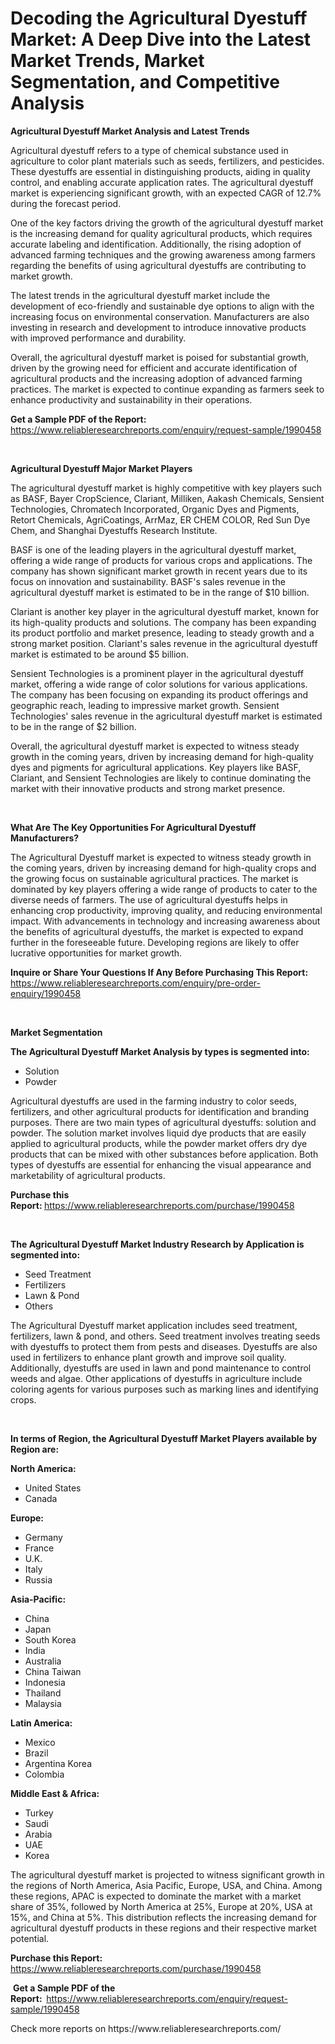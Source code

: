 <p><h1>Decoding the Agricultural Dyestuff Market: A Deep Dive into the Latest Market Trends, Market Segmentation, and Competitive Analysis</h1></p><p><strong>Agricultural Dyestuff Market Analysis and Latest Trends</strong></p>
<p><p>Agricultural dyestuff refers to a type of chemical substance used in agriculture to color plant materials such as seeds, fertilizers, and pesticides. These dyestuffs are essential in distinguishing products, aiding in quality control, and enabling accurate application rates. The agricultural dyestuff market is experiencing significant growth, with an expected CAGR of 12.7% during the forecast period. </p><p>One of the key factors driving the growth of the agricultural dyestuff market is the increasing demand for quality agricultural products, which requires accurate labeling and identification. Additionally, the rising adoption of advanced farming techniques and the growing awareness among farmers regarding the benefits of using agricultural dyestuffs are contributing to market growth.</p><p>The latest trends in the agricultural dyestuff market include the development of eco-friendly and sustainable dye options to align with the increasing focus on environmental conservation. Manufacturers are also investing in research and development to introduce innovative products with improved performance and durability.</p><p>Overall, the agricultural dyestuff market is poised for substantial growth, driven by the growing need for efficient and accurate identification of agricultural products and the increasing adoption of advanced farming practices. The market is expected to continue expanding as farmers seek to enhance productivity and sustainability in their operations.</p></p>
<p><strong>Get a Sample PDF of the Report:&nbsp;</strong> <a href="https://www.reliableresearchreports.com/enquiry/request-sample/1990458">https://www.reliableresearchreports.com/enquiry/request-sample/1990458</a></p>
<p>&nbsp;</p>
<p><strong>Agricultural Dyestuff Major Market Players</strong></p>
<p><p>The agricultural dyestuff market is highly competitive with key players such as BASF, Bayer CropScience, Clariant, Milliken, Aakash Chemicals, Sensient Technologies, Chromatech Incorporated, Organic Dyes and Pigments, Retort Chemicals, AgriCoatings, ArrMaz, ER CHEM COLOR, Red Sun Dye Chem, and Shanghai Dyestuffs Research Institute.</p><p>BASF is one of the leading players in the agricultural dyestuff market, offering a wide range of products for various crops and applications. The company has shown significant market growth in recent years due to its focus on innovation and sustainability. BASF's sales revenue in the agricultural dyestuff market is estimated to be in the range of $10 billion.</p><p>Clariant is another key player in the agricultural dyestuff market, known for its high-quality products and solutions. The company has been expanding its product portfolio and market presence, leading to steady growth and a strong market position. Clariant's sales revenue in the agricultural dyestuff market is estimated to be around $5 billion.</p><p>Sensient Technologies is a prominent player in the agricultural dyestuff market, offering a wide range of color solutions for various applications. The company has been focusing on expanding its product offerings and geographic reach, leading to impressive market growth. Sensient Technologies' sales revenue in the agricultural dyestuff market is estimated to be in the range of $2 billion.</p><p>Overall, the agricultural dyestuff market is expected to witness steady growth in the coming years, driven by increasing demand for high-quality dyes and pigments for agricultural applications. Key players like BASF, Clariant, and Sensient Technologies are likely to continue dominating the market with their innovative products and strong market presence.</p></p>
<p>&nbsp;</p>
<p><strong>What Are The Key Opportunities For Agricultural Dyestuff Manufacturers?</strong></p>
<p><p>The Agricultural Dyestuff market is expected to witness steady growth in the coming years, driven by increasing demand for high-quality crops and the growing focus on sustainable agricultural practices. The market is dominated by key players offering a wide range of products to cater to the diverse needs of farmers. The use of agricultural dyestuffs helps in enhancing crop productivity, improving quality, and reducing environmental impact. With advancements in technology and increasing awareness about the benefits of agricultural dyestuffs, the market is expected to expand further in the foreseeable future. Developing regions are likely to offer lucrative opportunities for market growth.</p></p>
<p><strong>Inquire or Share Your Questions If Any Before Purchasing This Report:</strong> <a href="https://www.reliableresearchreports.com/enquiry/pre-order-enquiry/1990458">https://www.reliableresearchreports.com/enquiry/pre-order-enquiry/1990458</a></p>
<p>&nbsp;</p>
<p><strong>Market Segmentation</strong></p>
<p><strong>The Agricultural Dyestuff Market Analysis by types is segmented into:</strong></p>
<p><ul><li>Solution</li><li>Powder</li></ul></p>
<p><p>Agricultural dyestuffs are used in the farming industry to color seeds, fertilizers, and other agricultural products for identification and branding purposes. There are two main types of agricultural dyestuffs: solution and powder. The solution market involves liquid dye products that are easily applied to agricultural products, while the powder market offers dry dye products that can be mixed with other substances before application. Both types of dyestuffs are essential for enhancing the visual appearance and marketability of agricultural products.</p></p>
<p><strong>Purchase this Report:&nbsp;</strong><a href="https://www.reliableresearchreports.com/purchase/1990458">https://www.reliableresearchreports.com/purchase/1990458</a></p>
<p>&nbsp;</p>
<p><strong>The Agricultural Dyestuff Market Industry Research by Application is segmented into:</strong></p>
<p><ul><li>Seed Treatment</li><li>Fertilizers</li><li>Lawn & Pond</li><li>Others</li></ul></p>
<p><p>The Agricultural Dyestuff market application includes seed treatment, fertilizers, lawn & pond, and others. Seed treatment involves treating seeds with dyestuffs to protect them from pests and diseases. Dyestuffs are also used in fertilizers to enhance plant growth and improve soil quality. Additionally, dyestuffs are used in lawn and pond maintenance to control weeds and algae. Other applications of dyestuffs in agriculture include coloring agents for various purposes such as marking lines and identifying crops.</p></p>
<p>&nbsp;</p>
<p><strong>In terms of Region, the Agricultural Dyestuff Market Players available by Region are:</strong></p>
<p>
    <p> <strong> North America: </strong>
        <ul>
            <li>United States</li>
            <li>Canada</li>
        </ul>
        </p> 
    <p> <strong> Europe: </strong>
        <ul>
            <li>Germany</li>
            <li>France</li>
            <li>U.K.</li>
            <li>Italy</li>
            <li>Russia</li>
        </ul>
        </p> 
    <p> <strong> Asia-Pacific: </strong>
        <ul>
            <li>China</li>
            <li>Japan</li>
            <li>South Korea</li>
            <li>India</li>
            <li>Australia</li>
            <li>China Taiwan</li>
            <li>Indonesia</li>
            <li>Thailand</li>
            <li>Malaysia</li>
        </ul>
        </p> 
    <p> <strong> Latin America: </strong>
        <ul>
            <li>Mexico</li>
            <li>Brazil</li>
            <li>Argentina Korea</li>
            <li>Colombia</li>
        </ul>
        </p> 
    <p> <strong> Middle East & Africa: </strong>
        <ul>
            <li>Turkey</li>
            <li>Saudi</li>
            <li>Arabia</li>
            <li>UAE</li>
            <li>Korea</li>
        </ul>
    </p>
    </p>
<p><p>The agricultural dyestuff market is projected to witness significant growth in the regions of North America, Asia Pacific, Europe, USA, and China. Among these regions, APAC is expected to dominate the market with a market share of 35%, followed by North America at 25%, Europe at 20%, USA at 15%, and China at 5%. This distribution reflects the increasing demand for agricultural dyestuff products in these regions and their respective market potential.</p></p>
<p><strong>Purchase this Report: </strong><a href="https://www.reliableresearchreports.com/purchase/1990458">https://www.reliableresearchreports.com/purchase/1990458</a></p>
<p>&nbsp;<strong>Get a Sample PDF of the Report:&nbsp;&nbsp;</strong><a href="https://www.reliableresearchreports.com/enquiry/request-sample/1990458">https://www.reliableresearchreports.com/enquiry/request-sample/1990458</a></p>
<p><strong></strong></p>
<p>Check more reports on https://www.reliableresearchreports.com/</p>